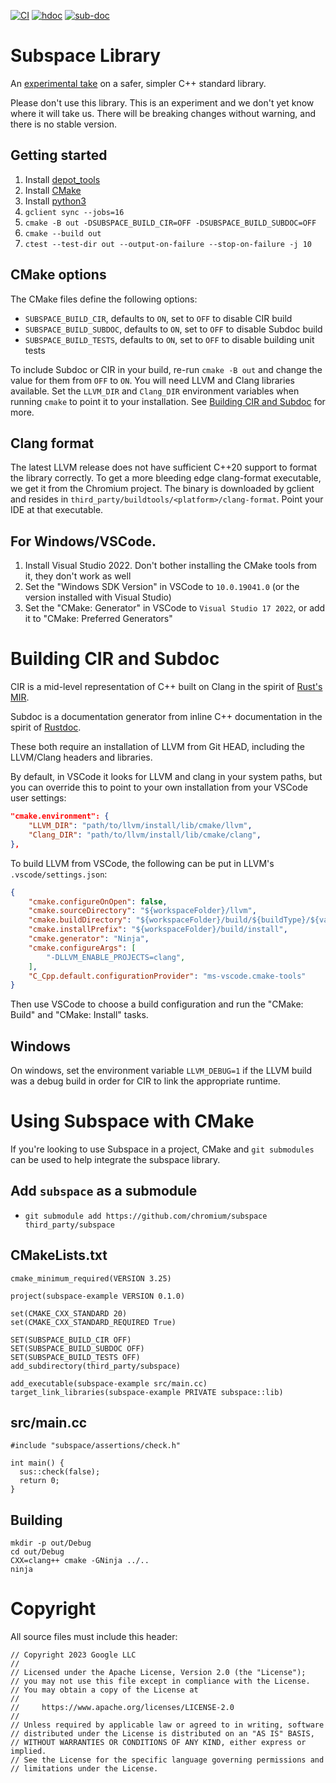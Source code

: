 [![CI](https://github.com/chromium/subspace/actions/workflows/ci.yml/badge.svg)](https://github.com/chromium/subspace/actions/workflows/ci.yml)
[![hdoc](https://github.com/chromium/subspace/actions/workflows/hdoc.yml/badge.svg)](https://docs.hdoc.io/danakj/subspace/)
[![sub-doc](https://github.com/chromium/subspace/actions/workflows/subdoc.yml/badge.svg)](https://danakj.github.io/subspace-docs/sus.html)
<!---
[![clang-doc](https://github.com/chromium/subspace/actions/workflows/clang-doc.yml/badge.svg)](https://danakj.github.io/subspace-docs/sus/#Namespaces)
-->
# Subspace Library

An [experimental take](https://danakj.github.io/2022/12/31/why-subspace.html)
on a safer, simpler C++ standard library.

Please don't use this library. This is an experiment and we don't yet know where
it will take us. There will be breaking changes without warning, and there is no
stable version.

## Getting started

1. Install [depot_tools](https://commondatastorage.googleapis.com/chrome-infra-docs/flat/depot_tools/docs/html/depot_tools_tutorial.html#_setting_up)
1. Install [CMake](https://cmake.org/install/)
1. Install [python3](https://www.python.org/downloads/)
1. `gclient sync --jobs=16`
1. `cmake -B out -DSUBSPACE_BUILD_CIR=OFF -DSUBSPACE_BUILD_SUBDOC=OFF`
1. `cmake --build out`
1. `ctest --test-dir out --output-on-failure --stop-on-failure -j 10`

## CMake options
The CMake files define the following options:

* `SUBSPACE_BUILD_CIR`, defaults to `ON`, set to `OFF` to disable CIR build
* `SUBSPACE_BUILD_SUBDOC`, defaults to `ON`, set to `OFF` to disable Subdoc build
* `SUBSPACE_BUILD_TESTS`, defaults to `ON`, set to `OFF` to disable building unit tests

To include Subdoc or CIR in your build, re-run `cmake -B out` and change the value for
them from `OFF` to `ON`. You will need LLVM and Clang libraries available. Set the
`LLVM_DIR` and `Clang_DIR` environment variables when running `cmake` to point it to
your installation. See [Building CIR and Subdoc](#Building-CIR-and-Subdoc) for more.

## Clang format

The latest LLVM release does not have sufficient C++20 support to format the
library correctly. To get a more bleeding edge clang-format executable, we get
it from the Chromium project. The binary is downloaded by gclient and
resides in `third_party/buildtools/<platform>/clang-format`. Point your IDE at that
executable.

## For Windows/VSCode.

1. Install Visual Studio 2022. Don't bother installing the CMake tools from it, they don't work as well
1. Set the "Windows SDK Version" in VSCode to `10.0.19041.0` (or the version installed with Visual Studio)
1. Set the "CMake: Generator" in VSCode to `Visual Studio 17 2022`, or add it to "CMake: Preferred Generators"

# Building CIR and Subdoc

CIR is a mid-level representation of C++ built on Clang in the spirit of [Rust's
MIR](https://kanishkarj.github.io/rust-internals-mir).

Subdoc is a documentation generator from inline C++ documentation in the spirit of
[Rustdoc](https://doc.rust-lang.org/rustdoc/what-is-rustdoc.html).

These both require an installation of LLVM from Git HEAD, including the LLVM/Clang
headers and libraries.

By default, in VSCode it looks for LLVM and clang in your system paths, but you can override
this to point to your own installation from your VSCode user settings:
```json
"cmake.environment": {
    "LLVM_DIR": "path/to/llvm/install/lib/cmake/llvm",
    "Clang_DIR": "path/to/llvm/install/lib/cmake/clang",
},
```

To build LLVM from VSCode, the following can be put in LLVM's
`.vscode/settings.json`:
```json
{
    "cmake.configureOnOpen": false,
    "cmake.sourceDirectory": "${workspaceFolder}/llvm",
    "cmake.buildDirectory": "${workspaceFolder}/build/${buildType}/${variant:platform}",
    "cmake.installPrefix": "${workspaceFolder}/build/install",
    "cmake.generator": "Ninja",
    "cmake.configureArgs": [
        "-DLLVM_ENABLE_PROJECTS=clang",
    ],
    "C_Cpp.default.configurationProvider": "ms-vscode.cmake-tools"
}
```
Then use VSCode to choose a build configuration and run the "CMake: Build" and
"CMake: Install" tasks.

## Windows

On windows, set the environment variable `LLVM_DEBUG=1` if the LLVM build was a
debug build in order for CIR to link the appropriate runtime.

# Using Subspace with CMake

If you're looking to use Subspace in a project, CMake and `git submodules` can be used to help
integrate the subspace library.

## Add `subspace` as a submodule
* `git submodule add https://github.com/chromium/subspace third_party/subspace`

## CMakeLists.txt

```
cmake_minimum_required(VERSION 3.25)

project(subspace-example VERSION 0.1.0)

set(CMAKE_CXX_STANDARD 20)
set(CMAKE_CXX_STANDARD_REQUIRED True)

SET(SUBSPACE_BUILD_CIR OFF)
SET(SUBSPACE_BUILD_SUBDOC OFF)
SET(SUBSPACE_BUILD_TESTS OFF)
add_subdirectory(third_party/subspace)

add_executable(subspace-example src/main.cc)
target_link_libraries(subspace-example PRIVATE subspace::lib)
```

## src/main.cc
```
#include "subspace/assertions/check.h"

int main() {
  sus::check(false);
  return 0;
}
```

## Building
```
mkdir -p out/Debug
cd out/Debug
CXX=clang++ cmake -GNinja ../..
ninja
```

# Copyright

All source files must include this header:
```
// Copyright 2023 Google LLC
//
// Licensed under the Apache License, Version 2.0 (the "License");
// you may not use this file except in compliance with the License.
// You may obtain a copy of the License at
//
//     https://www.apache.org/licenses/LICENSE-2.0
//
// Unless required by applicable law or agreed to in writing, software
// distributed under the License is distributed on an "AS IS" BASIS,
// WITHOUT WARRANTIES OR CONDITIONS OF ANY KIND, either express or implied.
// See the License for the specific language governing permissions and
// limitations under the License.
```

